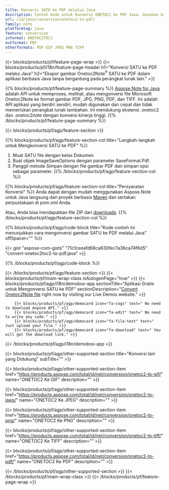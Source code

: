 ```yaml
---
title: Konversi SATU ke PDF melalui Java
description: Contoh kode untuk konversi ONETOC2 ke PDF Java. Gunakan kode contoh API untuk file batch SATU ke konversi PDF dalam aplikasi berbasis Java apa pun. 
url: /id/java/conversion/onetoc2-to-pdf/
family: note
platformtag: java
feature: conversion
informat: ONETOC2TOC2
outformat: PDF
otherformats: PDF GIF JPEG PNG TIFF
---
```

{{< blocks/products/pf/feature-page-wrap >}}
{{< blocks/products/pf/i18n/feature-page-header h1="Konversi SATU ke PDF melalui Java" h2="Ekspor gambar Onetoc2Note<sup>&reg;</sup> SATU ke PDF dalam aplikasi berbasis Java tanpa bergantung pada perangkat lunak lain." >}}

{{% blocks/products/pf/feature-page-summary %}}
[Aspose.Note for Java](https://products.aspose.com/note/java/) adalah API untuk memproses, melihat, atau mengonversi file Microsoft Onetoc2Note ke format gambar PDF, JPG, PNG, PDF, dan TIFF. Ini adalah API aplikasi yang berdiri sendiri, mudah digunakan dan cepat dan tidak memerlukan perangkat lunak tambahan. Ini mendukung ekstensi .onetoc2 dan .onetoc2note dengan konversi kinerja tinggi.
{{% /blocks/products/pf/feature-page-summary  %}}

{{< blocks/products/pf/agp/feature-section >}}

{{% blocks/products/pf/agp/feature-section-col title="Langkah-langkah untuk Mengkonversi SATU ke PDF" %}}
1. Muat SATU file dengan kelas Dokumen
2. Buat objek ImageSaveOptions dengan parameter SaveFormat.Pdf.
3. Panggil metode Simpan dengan file gambar PDF dan simpan opsi sebagai parameter.
{{% /blocks/products/pf/agp/feature-section-col %}}

{{% blocks/products/pf/agp/feature-section-col title="Persyaratan Konversi" %}}
Anda dapat dengan mudah menggunakan Aspose.Note untuk Java langsung dari proyek berbasis [Maven](https://repository.aspose.com/webapp/#/artifacts/browse/tree/General/repo/com/aspose/aspose-note) dan sertakan perpustakaan di pom.xml Anda.

Atau, Anda bisa mendapatkan file ZIP dari [downloads](https://downloads.aspose.com/note/java).
{{% /blocks/products/pf/agp/feature-section-col %}}

{{% blocks/products/pf/agp/code-block title="Kode contoh ini menunjukkan cara mengonversi gambar SATU ke PDF melalui Java" offSpacer="" %}}

{{< gist "aspose-com-gists" "71c1ceeafd68ca630fec7a36ca74f6d5" "convert-onetoc2toc2-to-pdf.java" >}}

{{% /blocks/products/pf/agp/code-block %}}

{{< /blocks/products/pf/agp/feature-section >}}
{{< blocks/products/pf/main-wrap-class isAutogenPage="true" >}}
{{< blocks/products/pf/agp/i18n/demobox-app sectionTitle="Aplikasi Gratis untuk Mengonversi SATU ke PDF" sectionDescription="[Convert Onetoc2Note file](https://products.aspose.app/note/conversion/onetoc2note-to-pdf) right now by visiting our Live Demos website." >}}

        {{< blocks/products/pf/agp/democard icon="fa-cogs" text=" No need to download Aspose API." >}}
        {{< blocks/products/pf/agp/democard icon="fa-edit" text=" No need to write any code." >}}
        {{< blocks/products/pf/agp/democard icon="fa-file-text" text=" Just upload your file." >}}
        {{< blocks/products/pf/agp/democard icon="fa-download" text=" You will get the download link." >}}
		
{{< /blocks/products/pf/agp/i18n/demobox-app >}}

{{< blocks/products/pf/agp/other-supported-section title="Konversi lain yang Didukung" subTitle="" >}}

{{< blocks/products/pf/agp/other-supported-section-item href="https://products.aspose.com/total/id/net/conversion/onetoc2-to-gif/" name="ONETOC2 Ke GIF" description="" >}}

{{< blocks/products/pf/agp/other-supported-section-item href="https://products.aspose.com/total/id/net/conversion/onetoc2-to-jpeg/" name="ONETOC2 Ke JPEG" description="" >}}

{{< blocks/products/pf/agp/other-supported-section-item href="https://products.aspose.com/total/id/net/conversion/onetoc2-to-png/" name="ONETOC2 Ke PNG" description="" >}}

{{< blocks/products/pf/agp/other-supported-section-item href="https://products.aspose.com/total/id/net/conversion/onetoc2-to-tiff/" name="ONETOC2 Ke TIFF" description="" >}}

{{< blocks/products/pf/agp/other-supported-section-item href="https://products.aspose.com/total/id/net/conversion/onetoc2-to-pdf/" name="ONETOC2 Ke PDF" description="" >}}



{{< /blocks/products/pf/agp/other-supported-section >}}
{{< /blocks/products/pf/main-wrap-class >}}
{{< /blocks/products/pf/feature-page-wrap >}}